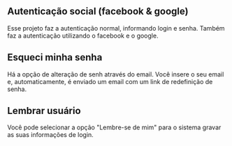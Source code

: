 ## Autenticação social (facebook & google)

Esse projeto faz a autenticação normal, informando login e senha.
Também faz a autenticação utilizando o facebook e o google.

## Esqueci minha senha

Há a opção de alteração de senh através do email. Você insere o seu email e, automaticamente, é enviado um email com um link de redefinição de senha.

## Lembrar usuário

Você pode selecionar a opção "Lembre-se de mim" para o sistema gravar as suas informações de login.

